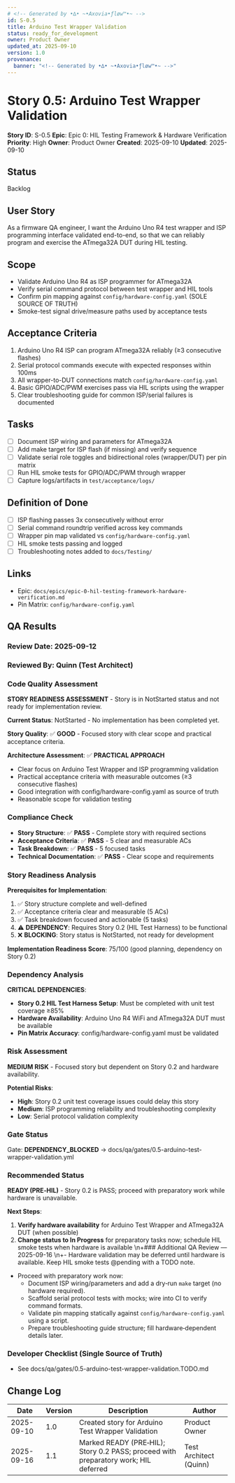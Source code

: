 ```yaml
---
# <!-- Generated by •∆• ~•Axovia•ƒløw™•~ -->
id: S-0.5
title: Arduino Test Wrapper Validation
status: ready_for_development 
owner: Product Owner
updated_at: 2025-09-10
version: 1.0
provenance:
  banner: "<!-- Generated by •∆• ~•Axovia•ƒløw™•~ -->"
---
```

# Story 0.5: Arduino Test Wrapper Validation

**Story ID**: S-0.5
**Epic**: Epic 0: HIL Testing Framework & Hardware Verification
**Priority**: High
**Owner**: Product Owner
**Created**: 2025-09-10
**Updated**: 2025-09-10

## Status

Backlog

## User Story

As a firmware QA engineer,
I want the Arduino Uno R4 test wrapper and ISP programming interface validated end-to-end,
so that we can reliably program and exercise the ATmega32A DUT during HIL testing.

## Scope

- Validate Arduino Uno R4 as ISP programmer for ATmega32A
- Verify serial command protocol between test wrapper and HIL tools
- Confirm pin mapping against `config/hardware-config.yaml` (SOLE SOURCE OF TRUTH)
- Smoke-test signal drive/measure paths used by acceptance tests

## Acceptance Criteria

1. Arduino Uno R4 ISP can program ATmega32A reliably (≥3 consecutive flashes) 
2. Serial protocol commands execute with expected responses within 100ms
3. All wrapper-to-DUT connections match `config/hardware-config.yaml`
4. Basic GPIO/ADC/PWM exercises pass via HIL scripts using the wrapper
5. Clear troubleshooting guide for common ISP/serial failures is documented

## Tasks

- [ ] Document ISP wiring and parameters for ATmega32A
- [ ] Add make target for ISP flash (if missing) and verify sequence
- [ ] Validate serial role toggles and bidirectional roles (wrapper/DUT) per pin matrix
- [ ] Run HIL smoke tests for GPIO/ADC/PWM through wrapper
- [ ] Capture logs/artifacts in `test/acceptance/logs/`

## Definition of Done

- [ ] ISP flashing passes 3x consecutively without error
- [ ] Serial command roundtrip verified across key commands
- [ ] Wrapper pin map validated vs `config/hardware-config.yaml`
- [ ] HIL smoke tests passing and logged
- [ ] Troubleshooting notes added to `docs/Testing/`

## Links

- Epic: `docs/epics/epic-0-hil-testing-framework-hardware-verification.md`
- Pin Matrix: `config/hardware-config.yaml`

## QA Results

### Review Date: 2025-09-12

### Reviewed By: Quinn (Test Architect)

### Code Quality Assessment

**STORY READINESS ASSESSMENT** - Story is in NotStarted status and not ready for implementation review.

**Current Status**: NotStarted - No implementation has been completed yet.

**Story Quality**: ✅ **GOOD** - Focused story with clear scope and practical acceptance criteria.

**Architecture Assessment**: ✅ **PRACTICAL APPROACH**

- Clear focus on Arduino Test Wrapper and ISP programming validation
- Practical acceptance criteria with measurable outcomes (≥3 consecutive flashes)
- Good integration with config/hardware-config.yaml as source of truth
- Reasonable scope for validation testing

### Compliance Check

- **Story Structure**: ✅ **PASS** - Complete story with required sections
- **Acceptance Criteria**: ✅ **PASS** - 5 clear and measurable ACs
- **Task Breakdown**: ✅ **PASS** - 5 focused tasks
- **Technical Documentation**: ✅ **PASS** - Clear scope and requirements

### Story Readiness Analysis

**Prerequisites for Implementation**:

1. ✅ Story structure complete and well-defined
2. ✅ Acceptance criteria clear and measurable (5 ACs)
3. ✅ Task breakdown focused and actionable (5 tasks)
4. ⚠️ **DEPENDENCY**: Requires Story 0.2 (HIL Test Harness) to be functional
5. ❌ **BLOCKING**: Story status is NotStarted, not ready for development

**Implementation Readiness Score**: 75/100 (good planning, dependency on Story 0.2)

### Dependency Analysis

**CRITICAL DEPENDENCIES**:

- **Story 0.2 HIL Test Harness Setup**: Must be completed with unit test coverage ≥85%
- **Hardware Availability**: Arduino Uno R4 WiFi and ATmega32A DUT must be available
- **Pin Matrix Accuracy**: config/hardware-config.yaml must be validated

### Risk Assessment

**MEDIUM RISK** - Focused story but dependent on Story 0.2 and hardware availability.

**Potential Risks**:
- **High**: Story 0.2 unit test coverage issues could delay this story
- **Medium**: ISP programming reliability and troubleshooting complexity
- **Low**: Serial protocol validation complexity

### Gate Status

Gate: **DEPENDENCY_BLOCKED** → docs/qa/gates/0.5-arduino-test-wrapper-validation.yml

### Recommended Status

**READY (PRE‑HIL)** - Story 0.2 is PASS; proceed with preparatory work while hardware is unavailable.

**Next Steps**:
1. **Verify hardware availability** for Arduino Test Wrapper and ATmega32A DUT (when possible)
2. **Change status to In Progress** for preparatory tasks now; schedule HIL smoke tests when hardware is available
\n+### Additional QA Review — 2025-09-16
\n+- Hardware validation may be deferred until hardware is available. Keep HIL smoke tests @pending with a TODO note.
- Proceed with preparatory work now:
  - Document ISP wiring/parameters and add a dry‑run `make` target (no hardware required).
  - Scaffold serial protocol tests with mocks; wire into CI to verify command formats.
  - Validate pin mapping statically against `config/hardware-config.yaml` using a script.
  - Prepare troubleshooting guide structure; fill hardware‑dependent details later.

### Developer Checklist (Single Source of Truth)
- See docs/qa/gates/0.5-arduino-test-wrapper-validation.TODO.md

## Change Log

| Date | Version | Description | Author |
|------|---------|-------------|--------|
| 2025-09-10 | 1.0 | Created story for Arduino Test Wrapper Validation | Product Owner |
| 2025-09-16 | 1.1 | Marked READY (PRE‑HIL); Story 0.2 PASS; proceed with preparatory work; HIL deferred | Test Architect (Quinn) |
